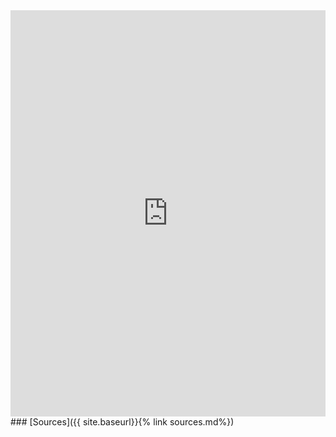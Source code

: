 ---
---

<iframe src='https://cdn.knightlab.com/libs/timeline3/latest/embed/index.html?source=1kIG0G5yGeGHtLbyZ66AKUyTgRvCM-h_2IHuYRgKmHgI&font=Default&lang=en&timenav_position=top&initial_zoom=2&height=650' width='100%' height='650' webkitallowfullscreen mozallowfullscreen allowfullscreen frameborder='0'></iframe>
### [Sources]({{ site.baseurl}}{% link sources.md%})
